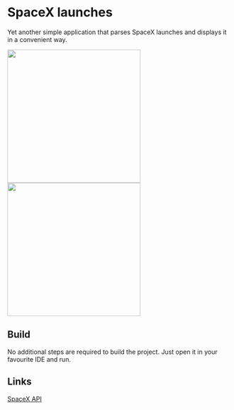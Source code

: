 # SpaceX launches

Yet another simple application that parses SpaceX launches and displays it in a convenient way.

<img src="https://user-images.githubusercontent.com/3418906/120925620-101a4e00-c6e2-11eb-891d-a5b059f16107.png" width="300px" height="auto">
<img src="https://user-images.githubusercontent.com/3418906/120925625-16102f00-c6e2-11eb-8fa2-554df594c5c0.png" width="300px" height="auto">

## Build

No additional steps are required to build the project. Just open it in your favourite IDE and run.

## Links

[SpaceX API](https://github.com/r-spacex/SpaceX-API/blob/master/docs/v4/README.md)
